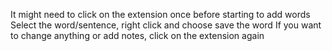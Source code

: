 It might need to click on the extension once before starting to add words
Select the word/sentence, right click and choose save the word
If you want to change anything or add notes, click on the extension again

